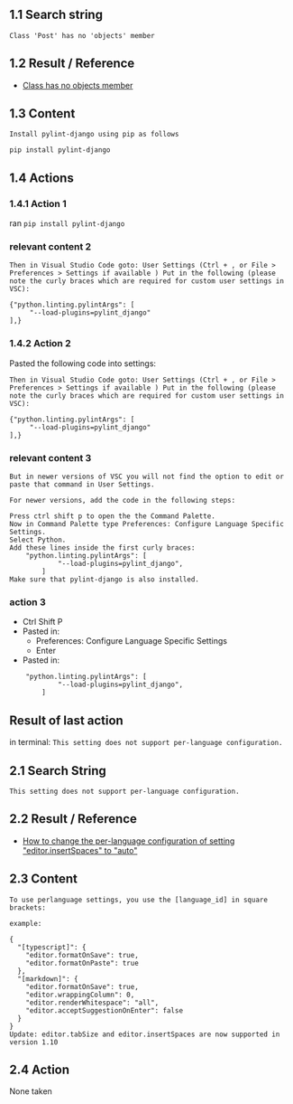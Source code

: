 ## 1.1 Search string
`Class 'Post' has no 'objects' member`
## 1.2 Result / Reference
- [Class has no objects member](https://stackoverflow.com/questions/45135263/class-has-no-objects-member)
## 1.3 Content

```
Install pylint-django using pip as follows

pip install pylint-django
```

## 1.4 Actions
### 1.4.1 Action 1
ran
`pip install pylint-django`

### relevant content 2

```
Then in Visual Studio Code goto: User Settings (Ctrl + , or File > Preferences > Settings if available ) Put in the following (please note the curly braces which are required for custom user settings in VSC):

{"python.linting.pylintArgs": [
     "--load-plugins=pylint_django"
],}
```
### 1.4.2 Action 2
Pasted the following code into settings:

```
Then in Visual Studio Code goto: User Settings (Ctrl + , or File > Preferences > Settings if available ) Put in the following (please note the curly braces which are required for custom user settings in VSC):

{"python.linting.pylintArgs": [
     "--load-plugins=pylint_django"
],}
```

### relevant content 3
```
But in newer versions of VSC you will not find the option to edit or paste that command in User Settings.

For newer versions, add the code in the following steps:

Press ctrl shift p to open the the Command Palette.
Now in Command Palette type Preferences: Configure Language Specific Settings.
Select Python.
Add these lines inside the first curly braces:
    "python.linting.pylintArgs": [
            "--load-plugins=pylint_django",
        ]
Make sure that pylint-django is also installed.
```

### action 3
- Ctrl Shift P
- Pasted in:
    - Preferences: Configure Language Specific Settings
    - Enter
- Pasted in:

```
    "python.linting.pylintArgs": [
            "--load-plugins=pylint_django",
        ]
```
## Result of last action
in terminal:
`This setting does not support per-language configuration.`

## 2.1 Search String
`This setting does not support per-language configuration.`
## 2.2 Result / Reference
- [How to change the per-language configuration of setting "editor.insertSpaces" to "auto"](https://stackoverflow.com/questions/30057721/how-to-change-the-per-language-configuration-of-setting-editor-insertspaces-to)
## 2.3 Content

```
To use perlanguage settings, you use the [language_id] in square brackets:

example:

{
  "[typescript]": {
    "editor.formatOnSave": true,
    "editor.formatOnPaste": true
  },
  "[markdown]": {
    "editor.formatOnSave": true,
    "editor.wrappingColumn": 0,
    "editor.renderWhitespace": "all",
    "editor.acceptSuggestionOnEnter": false
  }
}
Update: editor.tabSize and editor.insertSpaces are now supported in version 1.10
```

## 2.4 Action
None taken